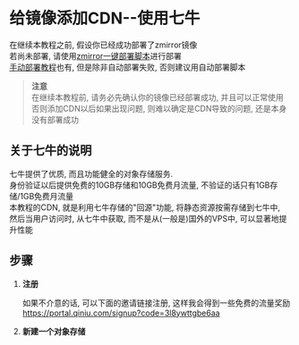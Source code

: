 # 给镜像添加CDN--使用七牛

在继续本教程之前, 假设你已经成功部署了zmirror镜像  
若尚未部署, 请使用[zmirror一键部署脚本](https://github.com/aploium/zmirror-onekey)进行部署  
[手动部署教程](https://github.com/aploium/zmirror/wiki/%E9%83%A8%E7%BD%B2%E6%94%AF%E6%8C%81HTTPS%E5%92%8CHTTP2.0%E7%9A%84%E9%95%9C%E5%83%8F)也有, 但是除非自动部署失败, 否则建议用自动部署脚本  

> **注意**  
> 在继续本教程前, 请务必先确认你的镜像已经部署成功, 并且可以正常使用  
> 否则添加CDN以后如果出现问题, 则难以确定是CDN导致的问题, 还是本身没有部署成功  

## 关于七牛的说明

七牛提供了优质, 而且功能健全的对象存储服务.  
身份验证以后提供免费的10GB存储和10GB免费月流量, 不验证的话只有1GB存储/1GB免费月流量  
本教程的CDN, 就是利用七牛存储的"回源"功能, 将静态资源按需存储到七牛中,  
然后当用户访问时, 从七牛中获取, 而不是从(一般是)国外的VPS中, 可以显著地提升性能  

## 步骤

1. **注册**

    如果不介意的话, 可以下面的邀请链接注册, 这样我会得到一些免费的流量奖励  
    https://portal.qiniu.com/signup?code=3l8ywttgbe6aa  

2. **新建一个对象存储**

    

